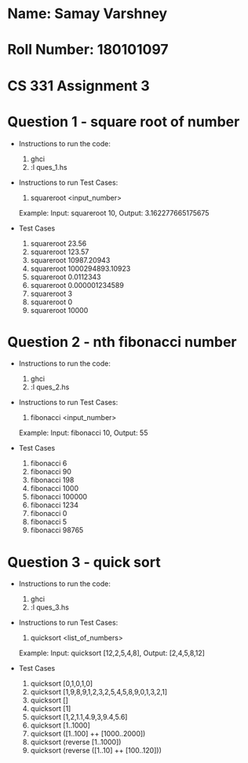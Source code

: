 # Name: Samay Varshney
# Roll Number: 180101097
# CS 331 Assignment 3

# Question 1 - square root of number

- Instructions to run the code:
	1) ghci
	2) :l ques_1.hs

- Instructions to run Test Cases:
	1) squareroot <input_number> 
	
	Example: Input: squareroot 10, Output: 3.162277665175675

- Test Cases
	1) squareroot 23.56
	2) squareroot 123.57
	3) squareroot 10987.20943
	4) squareroot 1000294893.10923
	5) squareroot 0.0112343
	6) squareroot 0.000001234589
	7) squareroot 3
	8) squareroot 0
	9) squareroot 10000


# Question 2 - nth fibonacci number

- Instructions to run the code:
	1) ghci
	2) :l ques_2.hs

- Instructions to run Test Cases:
	1) fibonacci <input_number> 
	
	Example: Input: fibonacci 10, Output: 55

- Test Cases
	1) fibonacci 6
	2) fibonacci 90
	3) fibonacci 198
	4) fibonacci 1000
	5) fibonacci 100000
	6) fibonacci 1234
	7) fibonacci 0
	8) fibonacci 5
	9) fibonacci 98765


# Question 3 - quick sort

- Instructions to run the code:
	1) ghci
	2) :l ques_3.hs

- Instructions to run Test Cases:
	1) quicksort <list_of_numbers> 
	
	Example: Input: quicksort [12,2,5,4,8], Output: [2,4,5,8,12]

- Test Cases
	1) quicksort [0,1,0,1,0]
	2) quicksort [1,9,8,9,1,2,3,2,5,4,5,8,9,0,1,3,2,1]
	3) quicksort []
	4) quicksort [1]
	5) quicksort [1,2,1.1,4.9,3,9.4,5.6]
	6) quicksort [1..1000]
	7) quicksort ([1..100] ++ [1000..2000])
	8) quicksort (reverse [1..1000])
	9) quicksort (reverse ([1..10] ++ [100..120]))